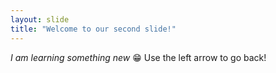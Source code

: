 ```yaml
---
layout: slide
title: "Welcome to our second slide!"
---
```

_I am learning something new_ :grin:
Use the left arrow to go back!
